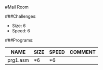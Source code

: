 #Mail Room


###Challenges:
- Size:  6
- Speed: 6

###Programs:

|NAME|SIZE|SPEED|COMMENT|
| --- | --- | --- | --- |
|prg1.asm| *6|*6||
